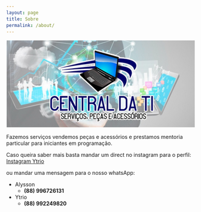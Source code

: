 ```yaml
---
layout: page
title: Sobre
permalink: /about/
---
```


![Logo Marca da Empresa](Logoooooo.png)

Fazemos serviços vendemos peças e acessórios
e prestamos mentoria particular para iniciantes
em programação.

Caso queira saber mais basta mandar um direct no instagram para
o perfil: [Instagram Ytrio](https://www.instagram.com/koujirof/)

ou mandar uma mensagem para o nosso whatsApp: 
- Alysson
  - **(88) 996726131**
- Ytrio
  - **(88) 992249820**
